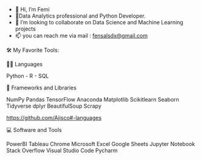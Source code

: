- 👋 Hi, I’m Femi
- 👀Data Analytics professional and Python Developer.
- 💞️ I’m looking to collaborate on Data Science and Machine Learning projects
- 📫 you can reach me via mail : fensalsdx@gmail.com


🛠️ My Favorite Tools:


👨‍💻 Languages

Python - R - SQL

🧰 Frameworks and Libraries

NumPy Pandas TensorFlow Anaconda Matplotlib Scikitlearn Seaborn Tidyverse dplyr BeautifulSoup Scrapy

https://github.com/Ajisco#-languages

💻 Software and Tools

PowerBI Tableau Chrome Microsoft Excel Google Sheets Jupyter Notebook Stack Overflow Visual Studio Code Pycharm

